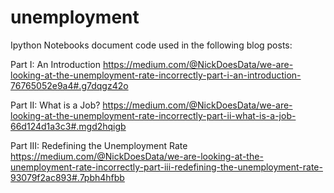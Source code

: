 # unemployment

Ipython Notebooks document code used in the following blog posts:   


Part I: An Introduction
https://medium.com/@NickDoesData/we-are-looking-at-the-unemployment-rate-incorrectly-part-i-an-introduction-76765052e9a4#.g7dqgz42o

Part II: What is a Job?
https://medium.com/@NickDoesData/we-are-looking-at-the-unemployment-rate-incorrectly-part-ii-what-is-a-job-66d124d1a3c3#.mgd2hqigb

Part III: Redefining the Unemployment Rate
https://medium.com/@NickDoesData/we-are-looking-at-the-unemployment-rate-incorrectly-part-iii-redefining-the-unemployment-rate-93079f2ac893#.7pbh4hfbb
